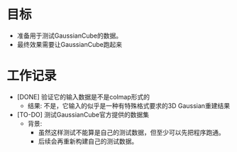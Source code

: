 # 目标
- 准备用于测试GaussianCube的数据。
- 最终效果需要让GaussianCube跑起来

# 工作记录
- [DONE] 验证它的输入数据是不是colmap形式的
	- 结果: 不是，它输入的似乎是一种有特殊格式要求的3D Gaussian重建结果
- [TO-DO] 测试GaussianCube官方提供的数据集
	- 背景: 
		- 虽然这样测试不能算是自己的测试数据，但至少可以先把程序跑通。
		- 后续会再重新构建自己的测试数据。